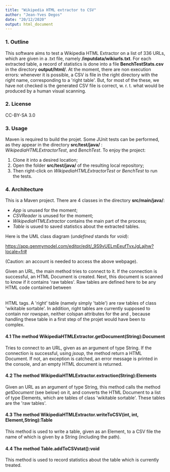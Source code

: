 ```yaml
---
title: "Wikipedia HTML extractor to CSV"
author: "Jean-Yves Degos"
date: "20/12/2020"
output: html_document
---
```


### 1. Outline

This software aims to test a Wikipedia HTML Extractor on a list of 336 URLs, which are given in a .txt file, namely **/inputdata/wikiurls.txt**. For each extracted table, a record of statistics is done into a file **BenchTestStats.csv** in the directory **output/html/**. At the moment, there are non execution errors: whenever it is possible, a CSV is file in the right directory with the right name, corresponding to a 'right table'. But, for most of the these, we have not checked is the generated CSV file is correct, w. r. t. what would be produced by a human visual scanning.

### 2. License

CC-BY-SA 3.0

### 3. Usage

Maven is required to build the projet. Some JUnit tests can be performed, as they appear in the directory **src/test/java/** : *WikipediaHTMLExtractorTest*, and *BenchTest*. To enjoy the project:
1. Clone it into a desired location;
2. Open the folder **src/test/java/** of the resulting local repository;
3. Then right-click on *WikipediaHTMLExtractorTest* or *BenchTest* to run the tests.

### 4. Architecture

This is a Maven project. There are 4 classes in the directory **src/main/java/**:
- *App* is unused for the moment;
- *CSVReader* is unused for the moment;
- *WikipediaHTMLExtractor* contains the main part of the process;
- *Table* is usued to saved statistics about the extracted tables.

Here is the UML class diagram (*undefined* stands for *void*):

https://app.genmymodel.com/editor/edit/_9S9vUELmEeufTvxJgLajhw?locale=fr#

(Caution: an account is needed to access the above webpage).

Given an URL, the main method tries to connect to it. If the connection is successful, an HTML Document is created. Next, this document is scanned to know if it contains 'raw tables'. Raw tables are defined here to be any HTML code contained between <TABLE></TABLE> HTML tags. A 'right' table (namely simply 'table') are raw tables of class 'wikitable sortable'. In addition, right tables are currently supposed to contain nor rowspan, neither colspan attributes for the <td></td> and </tr></tr>, because handling these table in a first step of the projet would have been to complex.

#### 4.1 The method **WikipediaHTMLExtractor.getDocument(String):Document**

Tries to connect to an URL, given as an argument of type String. If the connection is successful, using *jsoup*, the method return a HTML Document. If not, an exception is catched, an error message is printed in the console, and an empty HTML document is returned.

#### 4.2 The method **WikipediaHTMLExtractor.extraction(String):Elements**

Given an URL as an argument of type String, this method calls the method *getDocument* (see below) on it, and converts the HTML Document to a list of type Elements, which are tables of class 'wikitable sortable'. These tables are the 'raw tables'.

#### 4.3 The method **WikipediaHTMLExtractor.writeToCSV(int, int, Element,String):Table**

This method is used to write a table, given as an Element, to a CSV file the name of which is given by a String (including the path).

#### 4.4 The method **Table.addToCSVstat():void**

This method is used to record statistics about the table which is currently treated.






